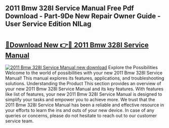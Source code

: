 ## 2011 Bmw 328I Service Manual Free Pdf Download - Part-9De New Repair Owner Guide - User Service Edition NILag

# <h2><a href="http://bc25021.oget.top/?id=2011+Bmw+328I+Service+Manual">🔗Download New 👉🔴 2011 Bmw 328I Service Manual</a></h2>

[![2011 Bmw 328I Service Manual new download](https://i.imgur.com/5g1atiW.png)](http://bc25021.oget.top/?id=2011+Bmw+328I+Service+Manual)
Explore the Possibilities Welcome to the world of possibilities with your new 2011 Bmw 328I Service Manual! This manual explores its features, applications, and troubleshooting solutions. Understanding the Product This section provides an overview of your new 2011 Bmw 328I Service Manual and its key features. With features like list of features, your new 2011 Bmw 328I Service Manual is designed to simplify your tasks and empower you to achieve more. We trust that the 2011 Bmw 328I Service Manual has been a reliable and effective resource in your efforts to learn the ins and outs of your new device. In case of any queries or concerns, please do not hesitate to reach out to our customer service team.
